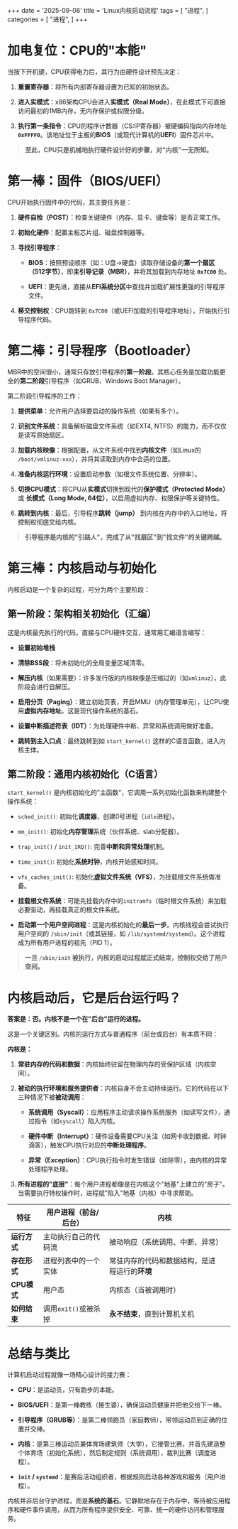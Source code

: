 +++
date = '2025-09-06'
title = 'Linux内核启动流程'
tags = [
    "进程",
]
categories = [
    "进程",
]
+++

# 加电复位：CPU的"本能"

当按下开机键，CPU获得电力后，其行为由硬件设计预先决定：

1. **重置寄存器**：将所有内部寄存器设置为已知的初始状态。
    
2. **进入实模式**：x86架构CPU会进入**实模式（Real Mode）**，在此模式下可直接访问最初的1MB内存，无内存保护或权限分级。
    
3. **执行第一条指令**：CPU的程序计数器（CS:IP寄存器）被硬编码指向内存地址 **`0xFFFF0`**。该地址位于主板的**BIOS**（或现代计算机的**UEFI**）固件芯片中。
    
> **至此，CPU只是机械地执行硬件设计好的步骤，对"内核"一无所知。**

# 第一棒：固件（BIOS/UEFI）

CPU开始执行固件中的代码，其主要任务是：

1. **硬件自检（POST）**：检查关键硬件（内存、显卡、键盘等）是否正常工作。
    
2. **初始化硬件**：配置主板芯片组、磁盘控制器等。
    
3. **寻找引导程序**：
    
    - **BIOS**：按照预设顺序（如：U盘->硬盘）读取存储设备的**第一个扇区（512字节）**，即**主引导记录（MBR）**，并将其加载到内存地址 **`0x7C00`** 处。
        
    - **UEFI**：更先进，直接从**EFI系统分区**中查找并加载扩展性更强的引导程序文件。
        
4. **移交控制权**：CPU跳转到 `0x7C00`（或UEFI加载的引导程序地址），开始执行引导程序代码。
    

# 第二棒：引导程序（Bootloader）

MBR中的空间很小，通常只存放引导程序的**第一阶段**。其核心任务是加载功能更全的**第二阶段**引导程序（如GRUB、Windows Boot Manager）。

第二阶段引导程序的工作：

1. **提供菜单**：允许用户选择要启动的操作系统（如果有多个）。
    
2. **识别文件系统**：具备解析磁盘文件系统（如EXT4, NTFS）的能力，而不仅仅是读写原始扇区。
    
3. **加载内核映像**：根据配置，从文件系统中找到**内核文件**（如Linux的 `/boot/vmlinuz-xxx`），并将其读取到内存中合适的位置。
    
4. **准备内核运行环境**：设置启动参数（如根文件系统位置、分辨率）。
    
5. **切换CPU模式**：将CPU从**实模式**切换到现代的**保护模式（Protected Mode）** 或 **长模式（Long Mode, 64位）**，以启用虚拟内存、权限保护等关键特性。
    
6. **跳转到内核**：最后，引导程序**跳转（jump）** 到内核在内存中的入口地址，将控制权彻底交给内核。
    
> **引导程序是内核的"引路人"，完成了从"找扇区"到"找文件"的关键跨越。**

# 第三棒：内核启动与初始化

内核启动是一个复杂的过程，可分为两个主要阶段：

## 第一阶段：架构相关初始化（汇编）

这是内核最先执行的代码，直接与CPU硬件交互，通常用汇编语言编写：

- **设置初始堆栈**
    
- **清除BSS段**：将未初始化的全局变量区域清零。
    
- **解压内核**（如果需要）：许多发行版的内核映像是压缩过的（如`vmlinuz`），此阶段会进行自解压。
    
- **启用分页（Paging）**：建立初始页表，开启MMU（内存管理单元），让CPU使用**虚拟内存地址**。这是现代操作系统的基石。
    
- **设置中断描述符表（IDT）**：为处理硬件中断、异常和系统调用做好准备。
    
- **跳转到主入口点**：最终跳转到如 `start_kernel()` 这样的C语言函数，进入内核主体。
    

## 第二阶段：通用内核初始化（C语言）

`start_kernel()` 是内核初始化的"主函数"，它调用一系列初始化函数来构建整个操作系统：

- `sched_init()`: 初始化**调度器**，创建0号进程（`idle`进程）。
    
- `mm_init()`: 初始化**内存管理**系统（伙伴系统、slab分配器）。
    
- `trap_init()` / `init_IRQ()`: 完善**中断和异常处理**机制。
    
- `time_init()`: 初始化**系统时钟**，内核开始感知时间。
    
- `vfs_caches_init()`: 初始化**虚拟文件系统（VFS）**，为挂载根文件系统做准备。
    
- **挂载根文件系统**：可能先挂载内存中的`initramfs`（临时根文件系统）来加载必要驱动，再挂载真正的根文件系统。
    
- **启动第一个用户空间进程**：这是内核初始化的**最后一步**。内核线程会尝试执行用户空间的 `/sbin/init`（或其链接，如 `/lib/systemd/systemd`）。这个进程成为所有用户进程的祖先（PID 1）。
    
> **一旦 `/sbin/init` 被执行，内核的启动过程就正式结束，控制权交给了用户空间。**

# 内核启动后，它是后台运行吗？

**答案是：否。内核不是一个在"后台"运行的进程。**

这是一个关键区别。内核的运行方式与普通程序（前台或后台）有本质不同：

**内核是：**

1. **常驻内存的代码和数据**：内核始终驻留在物理内存的受保护区域（内核空间）。
    
2. **被动的执行环境和服务提供者**：内核自身不会主动持续运行。它的代码在以下三种情况下被**被动调用**：
    
    - **系统调用（Syscall）**：应用程序主动请求操作系统服务（如读写文件），通过指令（如`syscall`）陷入内核。
        
    - **硬件中断（Interrupt）**：硬件设备需要CPU关注（如网卡收到数据、时钟滴答），触发CPU执行对应的**中断处理程序**。
        
    - **异常（Exception）**：CPU执行指令时发生错误（如除零），由内核的异常处理程序处理。
        
3. **所有进程的"底层"**：每个用户进程都像是在内核这个"地基"上建立的"房子"。当需要执行特权操作时，进程就"陷入"地基（内核）中寻求帮助。
    

| 特征        | 用户进程（前台/后台）    | 内核                        |     |
| --------- | -------------- | ------------------------- | --- |
| **运行方式**  | 主动执行自己的代码流     | 被动响应（系统调用、中断、异常）          |     |
| **存在形式**  | 进程列表中的一个实体     | 常驻内存的代码和数据结构，是进程运行的**环境** |     |
| **CPU模式** | 用户态            | 内核态（当被调用时）                |     |
| **如何结束**  | 调用`exit()`或被杀掉 | **永不结束**，直到计算机关机          |     |

# 总结与类比

计算机启动过程就像一场精心设计的接力赛：

- **CPU**：是运动员，只有跑步的本能。
    
- **BIOS/UEFI**：是第一棒教练（接生婆），确保运动员健康并把他交给下一棒。
    
- **引导程序（GRUB等）**：是第二棒领跑员（家庭教师），带领运动员到正确的位置并交棒。
    
- **内核**：是第三棒运动员兼体育场建筑师（大学），它接管比赛，并首先建造整个体育场（初始化系统），然后制定规则（系统调用），裁判比赛（调度进程）。
    
- **`init` / `systemd`**：是赛后活动组织者，根据规则启动各种游戏和服务（用户进程）。
    

内核并非后台守护进程，而是**系统的基石**。它静默地存在于内存中，等待被应用程序和硬件事件调用，从而为所有程序提供安全、可靠、统一的硬件访问和管理服务。
